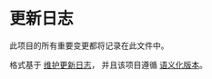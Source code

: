# 更新日志

此项目的所有重要变更都将记录在此文件中。

格式基于 [维护更新日志](https://keepachangelog.com/en/1.0.0/)， 并且该项目遵循 [语义化版本](https://semver.org/spec/v2.0.0.html)。

